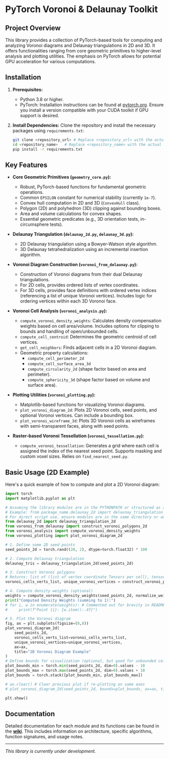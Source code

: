 # PyTorch Voronoi & Delaunay Toolkit

## Project Overview

This library provides a collection of PyTorch-based tools for computing and analyzing Voronoi diagrams and Delaunay triangulations in 2D and 3D. It offers functionalities ranging from core geometric primitives to higher-level analysis and plotting utilities. The emphasis on PyTorch allows for potential GPU acceleration for various computations.

## Installation

1.  **Prerequisites:**
    *   Python 3.8 or higher.
    *   PyTorch: Installation instructions can be found at [pytorch.org](https://pytorch.org/). Ensure you install a version compatible with your CUDA toolkit if GPU support is desired.

2.  **Install Dependencies:**
    Clone the repository and install the necessary packages using `requirements.txt`:
    ```bash
    git clone <repository_url> # Replace <repository_url> with the actual URL
    cd <repository_name>   # Replace <repository_name> with the actual directory name
    pip install -r requirements.txt
    ```

## Key Features

*   **Core Geometric Primitives (`geometry_core.py`):**
    *   Robust, PyTorch-based functions for fundamental geometric operations.
    *   Common `EPSILON` constant for numerical stability (currently `1e-7`).
    *   Convex hull computation in 2D and 3D (`ConvexHull` class).
    *   Polygon (2D) and polyhedron (3D) clipping against bounding boxes.
    *   Area and volume calculations for convex shapes.
    *   Essential geometric predicates (e.g., 3D orientation tests, in-circumsphere tests).

*   **Delaunay Triangulation (`delaunay_2d.py`, `delaunay_3d.py`):**
    *   2D Delaunay triangulation using a Bowyer-Watson style algorithm.
    *   3D Delaunay tetrahedralization using an incremental insertion algorithm.

*   **Voronoi Diagram Construction (`voronoi_from_delaunay.py`):**
    *   Construction of Voronoi diagrams from their dual Delaunay triangulations.
    *   For 2D cells, provides ordered lists of vertex coordinates.
    *   For 3D cells, provides face definitions with ordered vertex indices (referencing a list of unique Voronoi vertices). Includes logic for ordering vertices within each 3D Voronoi face.

*   **Voronoi Cell Analysis (`voronoi_analysis.py`):**
    *   `compute_voronoi_density_weights`: Calculates density compensation weights based on cell area/volume. Includes options for clipping to bounds and handling of open/unbounded cells.
    *   `compute_cell_centroid`: Determines the geometric centroid of cell vertices.
    *   `get_cell_neighbors`: Finds adjacent cells in a 2D Voronoi diagram.
    *   Geometric property calculations:
        *   `compute_cell_perimeter_2d`
        *   `compute_cell_surface_area_3d`
        *   `compute_circularity_2d` (shape factor based on area and perimeter).
        *   `compute_sphericity_3d` (shape factor based on volume and surface area).

*   **Plotting Utilities (`voronoi_plotting.py`):**
    *   Matplotlib-based functions for visualizing Voronoi diagrams.
    *   `plot_voronoi_diagram_2d`: Plots 2D Voronoi cells, seed points, and optional Voronoi vertices. Can include a bounding box.
    *   `plot_voronoi_wireframe_3d`: Plots 3D Voronoi cells as wireframes with semi-transparent faces, along with seed points.

*   **Raster-based Voronoi Tessellation (`voronoi_tessellation.py`):**
    *   `compute_voronoi_tessellation`: Generates a grid where each cell is assigned the index of the nearest seed point. Supports masking and custom voxel sizes. Relies on `find_nearest_seed.py`.

## Basic Usage (2D Example)

Here's a quick example of how to compute and plot a 2D Voronoi diagram:

```python
import torch
import matplotlib.pyplot as plt

# Assuming the library modules are in the PYTHONPATH or structured as a package
# Example: from package_name.delaunay_2d import delaunay_triangulation_2d
# For direct script use, ensure modules are in the same directory or adjust sys.path
from delaunay_2d import delaunay_triangulation_2d
from voronoi_from_delaunay import construct_voronoi_polygons_2d
from voronoi_analysis import compute_voronoi_density_weights
from voronoi_plotting import plot_voronoi_diagram_2d

# 1. Define some 2D seed points
seed_points_2d = torch.rand((20, 2), dtype=torch.float32) * 100

# 2. Compute Delaunay triangulation
delaunay_tris = delaunay_triangulation_2d(seed_points_2d)

# 3. Construct Voronoi polygons
# Returns: list of (list of vertex coordinate Tensors per cell), tensor of unique Voronoi vertex coordinates
voronoi_cells_verts_list, unique_voronoi_vertices = construct_voronoi_polygons_2d(seed_points_2d, delaunay_tris)

# 4. Compute density weights (optional)
weights = compute_voronoi_density_weights(seed_points_2d, normalize_weights_flag=True)
print("Computed Density Weights (summing to 1):")
# for i, w in enumerate(weights): # Commented out for brevity in README example
#     print(f"Point {i}: {w.item():.4f}")

# 5. Plot the Voronoi diagram
fig, ax = plt.subplots(figsize=(8,8))
plot_voronoi_diagram_2d(
    seed_points_2d, 
    voronoi_cells_verts_list=voronoi_cells_verts_list, 
    unique_voronoi_vertices=unique_voronoi_vertices,
    ax=ax,
    title="2D Voronoi Diagram Example"
)
# Define bounds for visualization (optional, but good for unbounded cells)
plot_bounds_min = torch.min(seed_points_2d, dim=0).values - 10
plot_bounds_max = torch.max(seed_points_2d, dim=0).values + 10
plot_bounds = torch.stack([plot_bounds_min, plot_bounds_max])

# ax.clear() # Clear previous plot if re-plotting on same axes
# plot_voronoi_diagram_2d(seed_points_2d, bounds=plot_bounds, ax=ax, title="2D Voronoi Diagram with Bounds")

plt.show()
```

## Documentation

Detailed documentation for each module and its functions can be found in the **[wiki](./wiki/README.md)**.
This includes information on architecture, specific algorithms, function signatures, and usage notes.

---
*This library is currently under development.*
